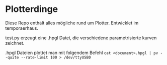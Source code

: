 # Plotterdinge

Diese Repo enthält alles mögliche rund um Plotter. Entwicklet im temporaerhaus.

test.py erzeugt eine .hpgl Datei, die verschiedene parametrisierte kurven zeichnet.

.hpgl Dateien plottet man mit folgendem Befehl `cat <document>.hpgl | pv --quite --rate-limit 100 > /dev/ttyUSB0`
